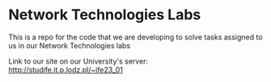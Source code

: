 # Network Technologies Labs
This is a repo for the code that we are developing to solve tasks assigned to us in our Network Technologies labs

Link to our site on our University's server: http://studife.it.p.lodz.pl/~ife23_01
